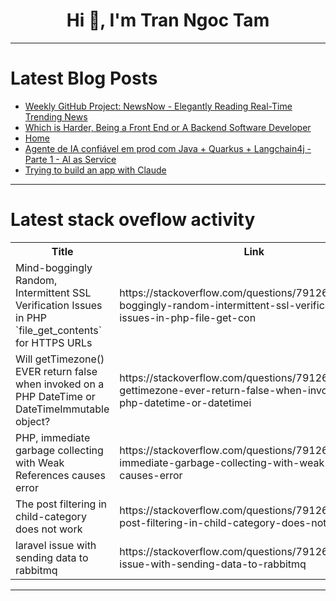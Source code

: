 <h1 align="center">Hi 👋, I'm Tran Ngoc Tam</h1>

---

# Latest Blog Posts 
<!-- BLOG-POST-LIST:START -->
- [Weekly GitHub Project: NewsNow - Elegantly Reading Real-Time Trending News](https://dev.to/orange_cherry_/weekly-github-project-newsnow-elegantly-reading-real-time-trending-news-46en)
- [Which is Harder, Being a Front End or A Backend Software Developer](https://dev.to/citracitoru/which-is-hader-being-a-front-end-or-a-backend-software-developer-5fi9)
- [Home](https://dev.to/jaxonwest/home-37lg)
- [Agente de IA confiável em prod com Java + Quarkus + Langchain4j - Parte 1 - AI as Service](https://dev.to/herbertbeckman/agente-de-ia-confiavel-em-prod-com-java-quarkus-langchain4j-parte-1-ai-as-service-4i14)
- [Trying to build an app with Claude](https://dev.to/danielarmbruster0314/trying-to-build-an-app-with-claude-ekc)
<!-- BLOG-POST-LIST:END -->

---

# Latest stack oveflow activity
<table>
  <tr><th>Title</th><th>Link</th></tr>
  <!-- STACKOVERFLOW:START --><tr><td>Mind-boggingly Random, Intermittent SSL Verification Issues in PHP `file_get_contents` for HTTPS URLs</td><td>https://stackoverflow.com/questions/79126668/mind-boggingly-random-intermittent-ssl-verification-issues-in-php-file-get-con</td></tr><tr><td>Will getTimezone&lpar;&rpar; EVER return false when invoked on a PHP DateTime or DateTimeImmutable object?</td><td>https://stackoverflow.com/questions/79126554/will-gettimezone-ever-return-false-when-invoked-on-a-php-datetime-or-datetimei</td></tr><tr><td>PHP, immediate garbage collecting with Weak References causes error</td><td>https://stackoverflow.com/questions/79126415/php-immediate-garbage-collecting-with-weak-references-causes-error</td></tr><tr><td>The post filtering in child-category does not work</td><td>https://stackoverflow.com/questions/79126259/the-post-filtering-in-child-category-does-not-work</td></tr><tr><td>laravel issue with sending data to rabbitmq</td><td>https://stackoverflow.com/questions/79126089/laravel-issue-with-sending-data-to-rabbitmq</td></tr><!-- STACKOVERFLOW:END -->
</table>

---


